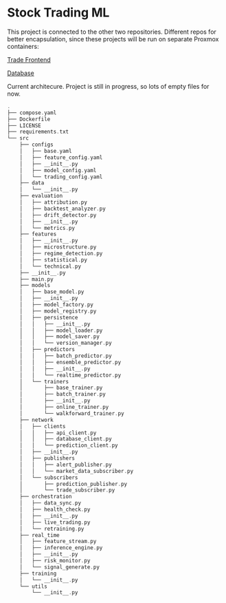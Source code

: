 # Stock Trading ML

This project is connected to the other two repositories. Different repos for better encapsulation, since these projects will be run on separate Proxmox containers: 

[Trade Frontend](https://github.com/sudo-JP/Stock-Trading-Trade)

[Database](https://github.com/sudo-JP/Stock-Trading-DB)

Current architecure. Project is still in progress, so lots of empty files for now. 

```c
.
├── compose.yaml
├── Dockerfile
├── LICENSE
├── requirements.txt
└── src
    ├── configs
    │   ├── base.yaml
    │   ├── feature_config.yaml
    │   ├── __init__.py
    │   ├── model_config.yaml
    │   └── trading_config.yaml
    ├── data
    │   └── __init__.py
    ├── evaluation
    │   ├── attribution.py
    │   ├── backtest_analyzer.py
    │   ├── drift_detector.py
    │   ├── __init__.py
    │   └── metrics.py
    ├── features
    │   ├── __init__.py
    │   ├── microstructure.py
    │   ├── regime_detection.py
    │   ├── statistical.py
    │   └── technical.py
    ├── __init__.py
    ├── main.py
    ├── models
    │   ├── base_model.py
    │   ├── __init__.py
    │   ├── model_factory.py
    │   ├── model_registry.py
    │   ├── persistence
    │   │   ├── __init__.py
    │   │   ├── model_loader.py
    │   │   ├── model_saver.py
    │   │   └── version_manager.py
    │   ├── predictors
    │   │   ├── batch_predictor.py
    │   │   ├── ensemble_predictor.py
    │   │   ├── __init__.py
    │   │   └── realtime_predictor.py
    │   └── trainers
    │       ├── base_trainer.py
    │       ├── batch_trainer.py
    │       ├── __init__.py
    │       ├── online_trainer.py
    │       └── walkforward_trainer.py
    ├── network
    │   ├── clients
    │   │   ├── api_client.py
    │   │   ├── database_client.py
    │   │   └── prediction_client.py
    │   ├── __init__.py
    │   ├── publishers
    │   │   ├── alert_publisher.py
    │   │   └── market_data_subscriber.py
    │   └── subscribers
    │       ├── prediction_publisher.py
    │       └── trade_subscriber.py
    ├── orchestration
    │   ├── data_sync.py
    │   ├── health_check.py
    │   ├── __init__.py
    │   ├── live_trading.py
    │   └── retraining.py
    ├── real_time
    │   ├── feature_stream.py
    │   ├── inference_engine.py
    │   ├── __init__.py
    │   ├── risk_monitor.py
    │   └── signal_generate.py
    ├── training
    │   └── __init__.py
    └── utils
        └── __init__.py
```
